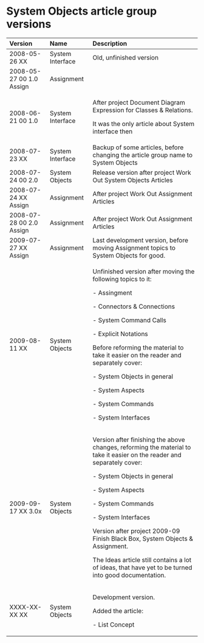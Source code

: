 ﻿System Objects article group versions
=====================================

|Version|Name|Description|
| :- | :- | :- |
|2008-05-26 XX|System Interface|Old, unfinished version|
|2008-05-27 00  1.0  Assign|Assignment||
|2008-06-21 00  1.0|System Interface|<p>After project Document Diagram Expression for Classes & Relations.</p><p>It was the only article about System interface then</p>|
|2008-07-23 XX|System Interface|Backup of some articles, before changing the article group name to System Objects|
|2008-07-24 00  2.0|System Objects|Release version after project Work Out System Objects Articles|
|2008-07-24 XX  Assign|Assignment|After project Work Out Assignment Articles|
|2008-07-28 00  2.0  Assign|Assignment|After project Work Out Assignment Articles|
|2009-07-27 XX  Assign|Assignment|Last development version, before moving Assignment topics to System Objects for good.|
|2009-08-11 XX|System Objects|<p>Unfinished version after moving the following topics to it:</p><p>- Assingment</p><p>- Connectors & Connections</p><p>- System Command Calls</p><p>- Explicit Notations</p><p>Before reforming the material to take it easier on the reader and separately cover:</p><p>- System Objects in general</p><p>- System Aspects</p><p>- System Commands</p><p>- System Interfaces</p>|
|2009-09-17 XX  3.0x|System Objects|<p>Version after finishing the above changes, reforming the material to take it easier on the reader and separately cover:</p><p>- System Objects in general</p><p>- System Aspects</p><p>- System Commands</p><p>- System Interfaces</p><p>Version after project 2009-09 Finish Black Box, System Objects & Assignment.</p><p>The Ideas article still contains a lot of ideas, that have yet to be turned into good documentation.</p>|
|XXXX-XX-XX XX|System Objects|<p>Development version.</p><p>Added the article:</p><p>- List Concept</p>|

